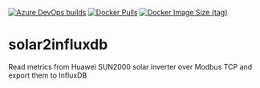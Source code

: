 [![Azure DevOps builds](https://img.shields.io/azure-devops/build/mrtncls/solar2influxdb/1)](https://dev.azure.com/mrtncls/solar2influxdb/_build?definitionId=1)
[![Docker Pulls](https://img.shields.io/docker/pulls/mrtncls/solar2influxdb)](https://hub.docker.com/repository/docker/mrtncls/solar2influxdb)
[![Docker Image Size (tag)](https://img.shields.io/docker/image-size/mrtncls/solar2influxdb/latest)](https://hub.docker.com/repository/docker/mrtncls/solar2influxdb)

# solar2influxdb

Read metrics from Huawei SUN2000 solar inverter over Modbus TCP and export them to InfluxDB